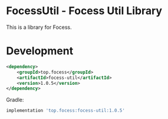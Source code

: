 # FocessUtil - Focess Util Library

This is a library for Focess.

# Development

```xml
<dependency>
    <groupId>top.focess</groupId>
    <artifactId>focess-util</artifactId>
    <version>1.0.5</version>
</dependency>
```

Gradle:

```gradle
implementation 'top.focess:focess-util:1.0.5'
```